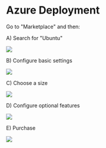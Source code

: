 Azure Deployment
================

Go to "Marketplace" and then:

A) Search for "Ubuntu"

![](https://dl.dropbox.com/s/qly5xp1r4jpd1r2/Screenshot%202017-08-07%2014.48.59.png?dl=1)

B) Configure basic settings

![](https://dl.dropbox.com/s/9ipiafr8ikquw3v/Screenshot%202017-08-07%2014.50.16.png?dl=1)

C) Choose a size

![](https://dl.dropbox.com/s/t2bomq0c3qb4vzp/Screenshot%202017-08-07%2014.50.38.png?dl=1)

D) Configure optional features

![](https://dl.dropbox.com/s/2idhgagwehcfphl/Screenshot%202017-08-07%2014.51.22.png?dl=1)

E) Purchase

![](https://dl.dropbox.com/s/ou6whsbaesmj00h/Screenshot%202017-08-07%2014.51.42.png?dl=1)

